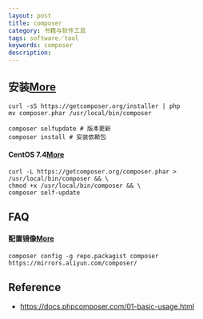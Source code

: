 ```yaml
---
layout: post
title: composer
category: 书籍与软件工具
tags: software／tool
keywords: composer
description: 
---
```


## 安装[More](https://docs.phpcomposer.com/01-basic-usage.html)

```
curl -sS https://getcomposer.org/installer | php
mv composer.phar /usr/local/bin/composer

composer selfupdate # 版本更新
composer install # 安装依赖包
```

#### CentOS 7.4[More](https://slimkit.github.io/plus/guide/installation/install-plus.html#%E5%88%9B%E5%BB%BA%E6%95%B0%E6%8D%AE%E5%BA%93)

```
curl -L https://getcomposer.org/composer.phar > /usr/local/bin/composer && \
chmod +x /usr/local/bin/composer && \
composer self-update
```

## FAQ

#### 配置镜像[More](https://learnku.com/articles/31084)


```
composer config -g repo.packagist composer https://mirrors.aliyun.com/composer/ 
```

## Reference

* <https://docs.phpcomposer.com/01-basic-usage.html>